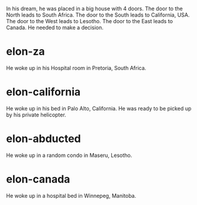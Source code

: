 In his dream, he was placed in a big house with 4 doors. 
The door to the North leads to South Africa.
The door to the South leads to California, USA.
The door to the West leads to Lesotho.
The door to the East leads to Canada.
He needed to make a decision.
# elon-za
He woke up in his Hospital room in Pretoria, South Africa. 
# elon-california
He woke up in his bed in Palo Alto, California. 
He was ready to be picked up by his private helicopter.
# elon-abducted
He woke up in a random condo in Maseru, Lesotho.
# elon-canada
He woke up in a hospital bed in Winnepeg, Manitoba.